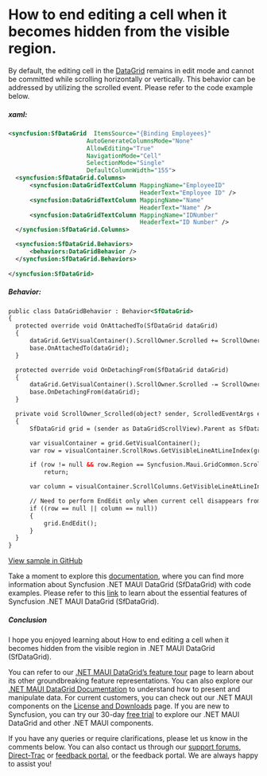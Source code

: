 # How to end editing a cell when it becomes hidden from the visible region.
By default, the editing cell in the [DataGrid](https://www.syncfusion.com/maui-controls/maui-datagrid) remains in edit mode and cannot be committed while scrolling horizontally or vertically. This behavior can be addressed by utilizing the scrolled event. Please refer to the code example below.
##### xaml:
 
 ```XML
<syncfusion:SfDataGrid  ItemsSource="{Binding Employees}"
                       AutoGenerateColumnsMode="None"
                       AllowEditing="True"
                       NavigationMode="Cell"
                       SelectionMode="Single"
                       DefaultColumnWidth="155">
   <syncfusion:SfDataGrid.Columns>
       <syncfusion:DataGridTextColumn MappingName="EmployeeID"
                                      HeaderText="Employee ID" />
       <syncfusion:DataGridTextColumn MappingName="Name"
                                      HeaderText="Name" />
       <syncfusion:DataGridTextColumn MappingName="IDNumber"
                                      HeaderText="ID Number" />
   </syncfusion:SfDataGrid.Columns>

   <syncfusion:SfDataGrid.Behaviors>
       <behaviors:DataGridBehavior />
   </syncfusion:SfDataGrid.Behaviors>
   
</syncfusion:SfDataGrid> 
 ```
 
##### Behavior:
 
 ```XML
public class DataGridBehavior : Behavior<SfDataGrid>
{
   protected override void OnAttachedTo(SfDataGrid dataGrid)
   {
       dataGrid.GetVisualContainer().ScrollOwner.Scrolled += ScrollOwner_Scrolled;
       base.OnAttachedTo(dataGrid);
   }

   protected override void OnDetachingFrom(SfDataGrid dataGrid)
   {
       dataGrid.GetVisualContainer().ScrollOwner.Scrolled -= ScrollOwner_Scrolled;
       base.OnDetachingFrom(dataGrid);
   }

   private void ScrollOwner_Scrolled(object? sender, ScrolledEventArgs e)
   {
       SfDataGrid grid = (sender as DataGridScrollView).Parent as SfDataGrid;

       var visualContainer = grid.GetVisualContainer();
       var row = visualContainer.ScrollRows.GetVisibleLineAtLineIndex(grid.CurrentCell.RowIndex);

       if (row != null && row.Region == Syncfusion.Maui.GridCommon.ScrollAxis.ScrollAxisRegion.Header)
           return;

       var column = visualContainer.ScrollColumns.GetVisibleLineAtLineIndex(grid.CurrentCell.ColumnIndex);

       // Need to perform EndEdit only when current cell disappears from the view. 
       if ((row == null || column == null))
       {
           grid.EndEdit();
       }
   }
}
 ```
 

[View sample in GitHub](https://github.com/SyncfusionExamples/How-to-end-editing-a-cell-when-it-becomes-hidden-from-the-visible-region/tree/master)

Take a moment to explore this [documentation](https://help.syncfusion.com/maui/datagrid/overview), where you can find more information about Syncfusion .NET MAUI DataGrid (SfDataGrid) with code examples. Please refer to this [link](https://www.syncfusion.com/maui-controls/maui-datagrid) to learn about the essential features of Syncfusion .NET MAUI DataGrid (SfDataGrid).

##### Conclusion

I hope you enjoyed learning about How to end editing a cell when it becomes hidden from the visible region in .NET MAUI DataGrid (SfDataGrid).

You can refer to our [.NET MAUI DataGrid’s feature tour](https://www.syncfusion.com/maui-controls/maui-datagrid) page to learn about its other groundbreaking feature representations. You can also explore our [.NET MAUI DataGrid Documentation](https://help.syncfusion.com/maui/datagrid/getting-started) to understand how to present and manipulate data. 
For current customers, you can check out our .NET MAUI components on the [License and Downloads](https://www.syncfusion.com/sales/teamlicense) page. If you are new to Syncfusion, you can try our 30-day [free trial](https://www.syncfusion.com/downloads/maui) to explore our .NET MAUI DataGrid and other .NET MAUI components. 

If you have any queries or require clarifications, please let us know in the comments below. You can also contact us through our [support forums](https://www.syncfusion.com/forums), [Direct-Trac](https://support.syncfusion.com/create) or [feedback portal](https://www.syncfusion.com/feedback/maui?control=sfdatagrid), or the feedback portal. We are always happy to assist you!</sfdatagrid>

